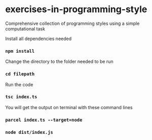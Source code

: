 # exercises-in-programming-style
Comprehensive collection of programming styles using a simple computational task

Install all dependencies needed
### `npm install`

Change the directory to the folder needed to be run
### `cd filepath`

Run the code
### `tsc index.ts`

You will get the output on terminal with these command lines
### `parcel index.ts --target=node`
### `node dist/index.js`
